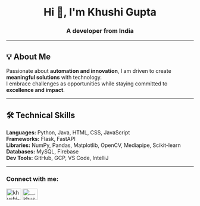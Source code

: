 <h1 align="center">Hi 👋, I'm Khushi Gupta</h1>
<h3 align="center">A developer from India</h3>

---

## 💡 About Me  
Passionate about **automation and innovation**, I am driven to create **meaningful solutions** with technology.  
I embrace challenges as opportunities while staying committed to **excellence and impact**.  

---

## 🛠️ Technical Skills  

**Languages:** Python, Java, HTML, CSS, JavaScript  
**Frameworks:** Flask, FastAPI  
**Libraries:** NumPy, Pandas, Matplotlib, OpenCV, Mediapipe, Scikit-learn  
**Databases:** MySQL, Firebase  
**Dev Tools:** GitHub, GCP, VS Code, IntelliJ  

---
<h3 align="left">Connect with me:</h3>
<p align="left">
<a href="https://linkedin.com/in/khushi-gupta-8b6308247" target="blank"><img align="center" src="https://raw.githubusercontent.com/rahuldkjain/github-profile-readme-generator/master/src/images/icons/Social/linked-in-alt.svg" alt="khushi-gupta-8b6308247" height="30" width="40" /></a>
<a href="https://instagram.com/__.khushi.19" target="blank"><img align="center" src="https://raw.githubusercontent.com/rahuldkjain/github-profile-readme-generator/master/src/images/icons/Social/instagram.svg" alt="__.khushi.19" height="30" width="40" /></a>
</p>

